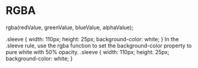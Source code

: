 # RGBA
rgba(redValue, greenValue, blueValue, alphaValue);

.sleeve {
  width: 110px;
  height: 25px;
  background-color: white;
}
In the .sleeve rule, use the rgba function to set the background-color property to pure white with 50% opacity.
.sleeve {
  width: 110px;
  height: 25px;
  background-color: white;
}
